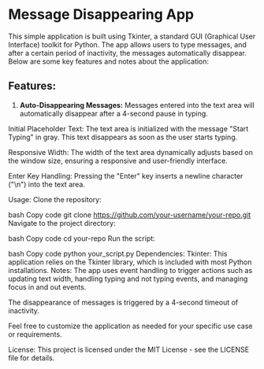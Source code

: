 # Message Disappearing App
This simple application is built using Tkinter, a standard GUI (Graphical User Interface) toolkit for Python. The app allows users to type messages, and after a certain period of inactivity, the messages automatically disappear. Below are some key features and notes about the application:

## Features:
1. **Auto-Disappearing Messages:** Messages entered into the text area will automatically disappear after a 4-second pause in typing.

Initial Placeholder Text: The text area is initialized with the message "Start Typing" in gray. This text disappears as soon as the user starts typing.

Responsive Width: The width of the text area dynamically adjusts based on the window size, ensuring a responsive and user-friendly interface.

Enter Key Handling: Pressing the "Enter" key inserts a newline character ("\n") into the text area.

Usage:
Clone the repository:

bash
Copy code
git clone https://github.com/your-username/your-repo.git
Navigate to the project directory:

bash
Copy code
cd your-repo
Run the script:

bash
Copy code
python your_script.py
Dependencies:
Tkinter: This application relies on the Tkinter library, which is included with most Python installations.
Notes:
The app uses event handling to trigger actions such as updating text width, handling typing and not typing events, and managing focus in and out events.

The disappearance of messages is triggered by a 4-second timeout of inactivity.

Feel free to customize the application as needed for your specific use case or requirements.

License:
This project is licensed under the MIT License - see the LICENSE file for details.
